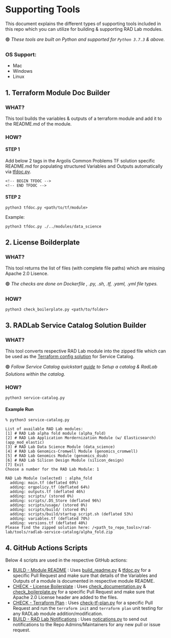 # Supporting Tools

This document explains the different types of supporting tools included in this repo which you can utilize for building & supporting RAD Lab modules.

:green_circle: _These tools are built on Python and supported for `Python 3.7.3` & above._

### OS Support:
- Mac
- Windows
- Linux

## 1. Terraform Module Doc Builder

### WHAT?

This tool builds the variables & outputs of a terraform module and add it to the README.md of the module.

### HOW?

#### STEP 1

Add below 2 tags in the Argolis Common Problems TF solution specific README.md for populating structured Variables and Outputs automatically via [tfdoc.py](tfdoc.py).

```
<!-- BEGIN TFDOC -->
<!-- END TFDOC -->
```

#### STEP 2
```python3 tfdoc.py <path/to/tf/module>```

Example:

```python3 tfdoc.py ./../modules/data_science```

## 2. License Boilderplate

### WHAT?

This tool returns the list of files (with complete file paths) which are missing Apache 2.0 Lisence.

:green_circle: _The checks are done on *Dockerfile* , *.py*, *.sh*, *.tf*,
*.yaml*, *.yml* file types._

### HOW?

```python3 check_boilerplate.py <path/to/folder>```

## 3. RADLab Service Catalog Solution Builder

### WHAT?

This tool converts respective RAD Lab module into the zipped file which can be used as the [Terraform config solution](https://cloud.google.com/service-catalog/docs/terraform-configuration#create_module) for Service Catalog.

:green_circle: _Follow Service Catalog quickstart [guide](https://cloud.google.com/service-catalog/docs/quickstart) to Setup a catalog & RadLab Solutions within the catalog._

### HOW?

```python3 service-catalog.py```

#### Example Run

```
% python3 service-catalog.py

List of available RAD Lab modules:
[1] # RAD Lab alpha fold module (alpha_fold)
[2] # RAD Lab Application Mordernization Module (w/ Elasticsearch) (app_mod_elastic)
[3] # RAD Lab Data Science Module (data_science)
[4] # RAD Lab Genomics-Cromwell Module (genomics_cromwell)
[5] # RAD Lab Genomics Module (genomics_dsub)
[6] # RAD Lab Silicon Design Module (silicon_design)
[7] Exit
Choose a number for the RAD Lab Module: 1

RAD Lab Module (selected) : alpha_fold
  adding: main.tf (deflated 69%)
  adding: orgpolicy.tf (deflated 64%)
  adding: outputs.tf (deflated 46%)
  adding: scripts/ (stored 0%)
  adding: scripts/.DS_Store (deflated 96%)
  adding: scripts/usage/ (stored 0%)
  adding: scripts/build/ (stored 0%)
  adding: scripts/build/startup_script.sh (deflated 53%)
  adding: variables.tf (deflated 70%)
  adding: versions.tf (deflated 40%)
Please find the zipped solution here: /<path_to_repo_tools>/rad-lab/tools/radlab-service-catalog/alpha_fold.zip
```

## 4. GitHub Actions Scripts

Below 4 scripts are used in the respective GitHub actions:

- [BUILD - Module README](../.github/workflows/build-module-readme.yml) :  Uses [build_readme.py](build_readme.py) & [tfdoc.py](tfdoc.py) for a specific Pull Request and make sure that details of the Variables and Outputs of a module is documented in respective module README.
- [CHECK - License Boilerplate](../.github/workflows/check-license.yml) :  Uses [check_documentation.py](check_documentation.py) & [check_boilerplate.py](check_boilerplate.py) for a specific Pull Request and make sure that Apache 2.0 License header are added to the files.
- [CHECK - Terraform Plan](../.github/workflows/check-tf-plan.yml) :  Uses [check-tf-plan.py](check-tf-plan.py) for a specific Pull Request and run the `terraform init` and `terraform plan` unit testing for any RADLab module addition/modification.
- [BUILD - RAD Lab Notifications](../.github/workflows/notifications.yml) : Uses [notications.py](notifications.py) to send out notifications to the Repo Admins/Maintainers for any new pull or issue request.